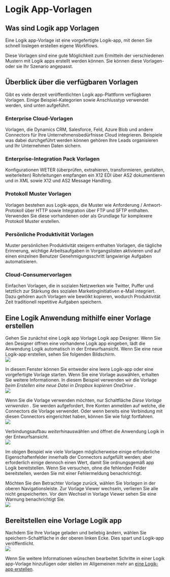 <properties
 pageTitle="Logik App Vorlagen | Microsoft Azure"
 description="Erfahren Sie, wie mithilfe von vorab erstellten Logik app Vorlagen Einstieg"
 authors="kevinlam1"
 manager="dwrede"
 editor=""
 services="app-service\logic"
 documentationCenter=""/>

<tags
    ms.service="app-service-logic"
    ms.workload="integration"
    ms.tgt_pltfrm="na"
    ms.devlang="na"
    ms.topic="article"
    ms.date="08/24/2016"
    ms.author="klam"/>

# <a name="logic-app-templates"></a>Logik App-Vorlagen

## <a name="what-are-logic-app-templates"></a>Was sind Logik app Vorlagen

Eine Logik app-Vorlage ist eine vorgefertigte Logik-app, mit denen Sie schnell loslegen erstellen eigene Workflows. 

Diese Vorlagen sind eine gute Möglichkeit zum Ermitteln der verschiedenen Mustern mit Logik apps erstellt werden können. Sie können diese Vorlagen- oder sie Ihr Szenario angepasst.

## <a name="overview-of-available-templates"></a>Überblick über die verfügbaren Vorlagen

Gibt es viele derzeit veröffentlichten Logik app-Plattform verfügbaren Vorlagen. Einige Beispiel-Kategorien sowie Anschlusstyp verwendet werden, sind unten aufgeführt.

### <a name="enterprise-cloud-templates"></a>Enterprise Cloud-Vorlagen
Vorlagen, die Dynamics CRM, Salesforce, Feld, Azure Blob und andere Connectors für Ihre Unternehmensbedürfnisse Cloud integrieren. Beispiele was dabei durchgeführt werden können gehören Ihre Leads organisieren und Ihr Unternehmen Daten sichern.

### <a name="enterprise-integration-pack-templates"></a>Enterprise-Integration Pack Vorlagen
Konfigurationen WETER (überprüfen, extrahieren, transformieren, gestalten, weiterleiten) Rohrleitungen empfangen ein X12 EDI über AS2 dokumentieren und in XML sowie X12 und AS2 Message Handling.

### <a name="protocol-pattern-templates"></a>Protokoll Muster Vorlagen
Vorlagen bestehen aus Logik-apps, die Muster wie Anforderung / Antwort-Protokoll über HTTP sowie Integration über FTP und SFTP enthalten. Verwenden Sie diese vorhandenen oder als Grundlage für komplexere Protokoll Muster erstellen.  

### <a name="personal-productivity-templates"></a>Persönliche Produktivität Vorlagen
Muster persönlichen Produktivität steigern enthalten Vorlagen, die tägliche Erinnerung, wichtige Arbeitsaufgaben in Vorgangslisten aktivieren und auf einen einzelnen Benutzer Genehmigungsschritt langwierige Aufgaben automatisieren.

### <a name="consumer-cloud-templates"></a>Cloud-Consumervorlagen
Einfachen Vorlagen, die in sozialen Netzwerken wie Twitter, Puffer und letztlich zur Stärkung des sozialen Marketinginitiativen e-Mail integriert. Dazu gehören auch Vorlagen wie bewölkt kopieren, wodurch Produktivität Zeit traditionell repetitive Aufgaben speichern. 

## <a name="how-to-create-a-logic-app-using-a-template"></a>Eine Logik Anwendung mithilfe einer Vorlage erstellen 

Gehen Sie zunächst eine Logik app Vorlage Logik app Designer. Wenn Sie den Designer öffnen eine vorhandene Logik app eingeben, lädt die Anwendung Logik automatisch in der Entwurfsansicht. Wenn Sie eine neue Logik-app erstellen, sehen Sie folgenden Bildschirm.  
 ![](../../includes/media/app-service-logic-templates/template7.png)  

In diesem Fenster können Sie entweder eine leere Logik-app oder eine vorgefertigte Vorlage starten. Wenn Sie eine Vorlage auswählen, erhalten Sie weitere Informationen. In diesem Beispiel verwenden wir die Vorlage *beim Erstellen eine neue Datei in Dropbox kopieren OneDrive* .  
 ![](../../includes/media/app-service-logic-templates/template2.png)  

Wenn Sie die Vorlage verwenden möchten, nur Schaltfläche *Diese Vorlage verwenden* . Sie werden aufgefordert, Ihre Konten anmelden auf welche, die Connectors die Vorlage verwendet. Oder wenn bereits eine Verbindung mit diesen Connectors eingerichtet haben, können Sie wie folgt fortfahren.  
 ![](../../includes/media/app-service-logic-templates/template3.png)  

Verbindungsaufbau *weiterhin*auswählen und öffnet die Anwendung Logik in der Entwurfsansicht.  
 ![](../../includes/media/app-service-logic-templates/template4.png)  

Im obigen Beispiel wie viele Vorlagen möglicherweise einige erforderliche Eigenschaftenfelder innerhalb der Connectors aufgefüllt werden; aber erforderlich einige dennoch einen Wert, damit Sie ordnungsgemäß app Logik bereitstellen. Wenn Sie versuchen, ohne die fehlenden Felder bereitstellen, werden Sie mit einer Fehlermeldung benachrichtigt.

Möchten Sie den Betrachter Vorlage zurück, wählen Sie *Vorlagen* in der oberen Navigationsleiste. Zur Vorlage Viewer wechseln, verlieren Sie alle nicht gespeicherten. Vor dem Wechsel in Vorlage Viewer sehen Sie eine Warnung benachrichtigt Sie.  
 ![](../../includes/media/app-service-logic-templates/template5.png)  

## <a name="how-to-deploy-a-logic-app-created-from-a-template"></a>Bereitstellen eine Vorlage Logik app

Nachdem Sie Ihre Vorlage geladen und beliebig ändern, wählen Sie speichern-Schaltfläche in der oberen linken Ecke. Dies spart und Logik-app veröffentlicht.  
 ![](../../includes/media/app-service-logic-templates/template6.png)  

Wenn Sie weitere Informationen wünschen bearbeitet Schritte in einer Logik app-Vorlage hinzufügen oder stellen im Allgemeinen mehr an [eine Logik-app erstellen](app-service-logic-create-a-logic-app.md).